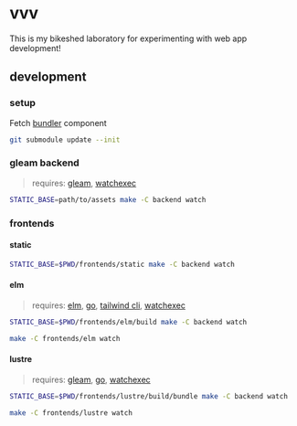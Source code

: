 # vvv

This is my bikeshed laboratory for experimenting with web app development!

## development

### setup

Fetch [bundler](https://github.com/spektroskop/bundler) component

```sh
git submodule update --init
```

### gleam backend

> requires: [gleam](https://gleam.run), [watchexec](https://github.com/watchexec/watchexec)

```sh
STATIC_BASE=path/to/assets make -C backend watch
```

### frontends

#### static

```sh
STATIC_BASE=$PWD/frontends/static make -C backend watch
```

#### elm

> requires: [elm](https://elm-lang.org), [go](https://go.dev), [tailwind cli](https://tailwindcss.com), [watchexec](https://github.com/watchexec/watchexec)

```sh
STATIC_BASE=$PWD/frontends/elm/build make -C backend watch
```

```sh
make -C frontends/elm watch
```

#### lustre

> requires: [gleam](https://gleam.run), [go](https://go.dev), [watchexec](https://github.com/watchexec/watchexec)

```sh
STATIC_BASE=$PWD/frontends/lustre/build/bundle make -C backend watch
```

```sh
make -C frontends/lustre watch
```
